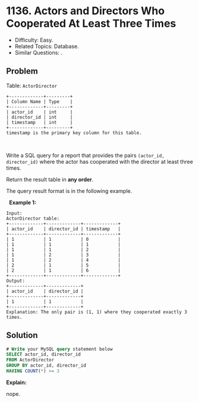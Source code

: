 # 1136. Actors and Directors Who Cooperated At Least Three Times

- Difficulty: Easy.
- Related Topics: Database.
- Similar Questions: .

## Problem

Table: ```ActorDirector```

```
+-------------+---------+
| Column Name | Type    |
+-------------+---------+
| actor_id    | int     |
| director_id | int     |
| timestamp   | int     |
+-------------+---------+
timestamp is the primary key column for this table.
```

 

Write a SQL query for a report that provides the pairs ```(actor_id, director_id)``` where the actor has cooperated with the director at least three times.

Return the result table in **any order**.

The query result format is in the following example.

 
**Example 1:**

```
Input: 
ActorDirector table:
+-------------+-------------+-------------+
| actor_id    | director_id | timestamp   |
+-------------+-------------+-------------+
| 1           | 1           | 0           |
| 1           | 1           | 1           |
| 1           | 1           | 2           |
| 1           | 2           | 3           |
| 1           | 2           | 4           |
| 2           | 1           | 5           |
| 2           | 1           | 6           |
+-------------+-------------+-------------+
Output: 
+-------------+-------------+
| actor_id    | director_id |
+-------------+-------------+
| 1           | 1           |
+-------------+-------------+
Explanation: The only pair is (1, 1) where they cooperated exactly 3 times.
```


## Solution

```sql
# Write your MySQL query statement below
SELECT actor_id, director_id
FROM ActorDirector
GROUP BY actor_id, director_id
HAVING COUNT(*) >= 3
```

**Explain:**

nope.
